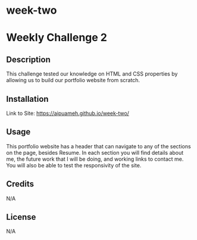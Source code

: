 # week-two
# Weekly Challenge 2

## Description

This challenge tested our knowledge on HTML and CSS properties by allowing us to build our portfolio website from scratch.

## Installation

Link to Site: https://aipuameh.github.io/week-two/

## Usage

This portfolio website has a header that can navigate to any of the sections on the page, besides Resume. In each section you will find details about me, the future work that I will be doing, and working links to contact me. You will also be able to test the responsivity of the site. 
## Credits

N/A

## License

N/A
